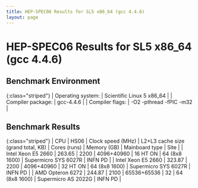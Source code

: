 ```yaml
---
title: HEP-SPEC06 Results for SL5 x86_64 (gcc 4.4.6)
layout: page
---
```


#  HEP-SPEC06 Results for SL5 x86_64 (gcc 4.4.6)

## Benchmark Environment

{:class="striped"}
| Operating system: | Scientific Linux 5 x86_64 |
| Compiler package: | gcc-4.4.6 |
| Compiler flags: | -O2 -pthread -fPIC -m32 |

## Benchmark Results

{:class="striped"}
|  CPU  | HS06 |  Clock speed (MHz)  |  L2+L3 cache size (grand total, KB)  |  Cores (runs)  |  Memory (GB)  |  Mainboard type  |  Site  |
|  Intel Xeon E5 2660   |  263.65 |  2200 |  4096+40960  |  16 HT ON  |  64 (8x8 1600)       | Supermicro SYS 6027R       | INFN PD |
|  Intel Xeon E5 2660   |  323.87 |  2200 |  4096+40960  |  32 HT ON  |  64 (8x8 1600)       | Supermicro SYS 6027R       | INFN PD |
|  AMD Opteron 6272  |  244.87 |  2100 |  65536+65536  |  32  |  64 (8x8 1600)       | Supermicro AS 2022G       | INFN PD |
